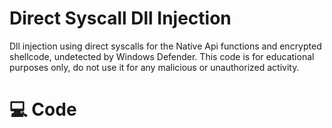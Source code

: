# Direct Syscall Dll Injection
Dll injection using direct syscalls for the Native Api functions and encrypted shellcode, undetected by Windows Defender. This code is for educational purposes only, do not use it for any malicious or unauthorized activity.

# 💻 Code

